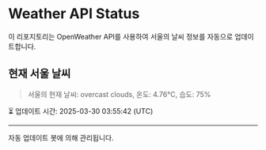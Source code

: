 
# Weather API Status

이 리포지토리는 OpenWeather API를 사용하여 서울의 날씨 정보를 자동으로 업데이트합니다.

## 현재 서울 날씨
> 서울의 현재 날씨: overcast clouds, 온도: 4.76°C, 습도: 75%

⏳ 업데이트 시간: 2025-03-30 03:55:42 (UTC)

---
자동 업데이트 봇에 의해 관리됩니다.
